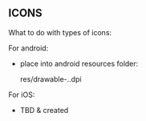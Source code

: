 ICONS
--

What to do with types of icons:

For android:
- place into android resources folder:
	
	res/drawable-..dpi


For iOS:
- TBD & created